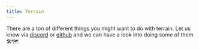 ```yaml
---
title: Terrain
---
```


<!-- <script lang="ts">
import Wrapper from '$examples/terrain/Wrapper.svelte'
</script>

# Terrain

<ExampleWrapper>
	<Wrapper />
</ExampleWrapper>

&&&code_wrapper
@[code svelte|title=Wrapper.svelte](../../examples/terrain/Wrapper.svelte)
@[code svelte|title=Scene.svelte](../../examples/terrain/Scene.svelte)
&&& -->

There are a ton of different things you might want to do with terrain. Let us know via [discord](https://discord.gg/EqUBCfCaGm) or [github](https://github.com/threlte/threlte) and we can have a look into doing some of them 🛠️🗺️
